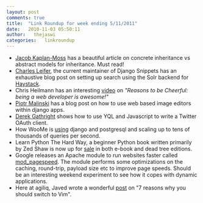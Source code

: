 ```yaml
---
layout: post
comments: true
title:  "Link Roundup for week ending 5/11/2011"
date:   2010-11-03 05:50:11
author:   thejaswi
categories:   linkroundup
---
```


-   [Jacob
    Kaplan-Moss](http://www.jacobian.org/writing/concrete-inheritance/)
    has a beautiful article on concrete inheritance vs abstract models
    for inheritance. Must read!
-   [Charles
    Leifer](http://charlesleifer.com/blog/search-on-djangosnippetsorg/),
    the current maintainer of Django Snippets has an exhaustive blog
    post on setting up search using the Solr backend for
    [Haystack](http://www.haystacksearch.org/).
-   Chris Heilmann has an interesting
    [video](http://developer.yahoo.com/blogs/ydn/posts/2010/10/reasons-to-be-cheerful-being-a-web-developer-is-awesome/)
    on *\"Reasons to be Cheerful: being a web developer is awesome!\"*
-   [Piotr
    Malinski](http://www.rkblog.rk.edu.pl/w/p/using-web-based-image-editors-django-apps/)
    has a blog post on how to use web based image editors within django
    apps.
-   [Derek
    Gathright](http://derekville.net/2010/how-to-secure-oauth-in-javascript/)
    shows how to use YQL and Javascript to write a Twitter OAuth client.
-   How WooMe is
    [using](http://iamseb.com/seb/2010/11/django-and-postgresq-performance/#more-231)
    django and postgresql and scaling up to tens of thousands of queries
    per second.
-   Learn Python The Hard Way, a beginner Python book written primarily
    by Zed Shaw is now up for
    [sale](https://www.lulu.com/commerce/index.php?fBuyContent=9619669)
    in both e-book and dead tree editions.
-   Google releases an Apache module to run websites faster called
    [mod\_pagespeed](http://googlewebmastercentral.blogspot.com/2010/11/make-your-websites-run-faster.html).
    The module performs some optimizations on the caching, round-trip,
    payload size etc to improve page speeds. Should be an interesting
    weekend experiment to see how it copes with dynamic applications.
-   Here at agiliq, Javed wrote a wonderful
    [post](http://agiliq.com/blog/2010/11/seven-reasons-why-you-should-switch-to-vim-for-dja/)
    on \"7 reasons why you should switch to Vim\".
